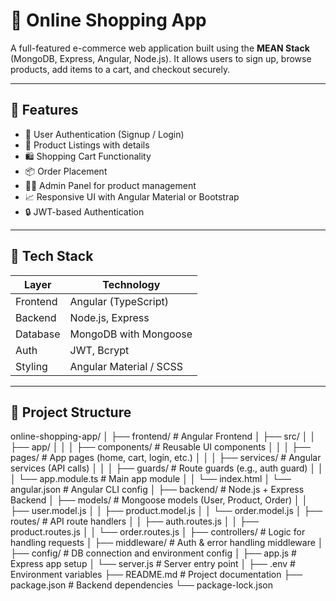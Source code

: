 # 🛒 Online Shopping App

A full-featured e-commerce web application built using the **MEAN Stack** (MongoDB, Express, Angular, Node.js). It allows users to sign up, browse products, add items to a cart, and checkout securely.

---

## 🚀 Features

- 🔐 User Authentication (Signup / Login)
- 🧾 Product Listings with details
- 🛍️ Shopping Cart Functionality
- 📦 Order Placement
- 🧑‍💼 Admin Panel for product management
- 📈 Responsive UI with Angular Material or Bootstrap
- 🔒 JWT-based Authentication

---

## 🧱 Tech Stack

| Layer    | Technology              |
| -------- | ----------------------- |
| Frontend | Angular (TypeScript)    |
| Backend  | Node.js, Express        |
| Database | MongoDB with Mongoose   |
| Auth     | JWT, Bcrypt             |
| Styling  | Angular Material / SCSS |

---

## 📁 Project Structure

online-shopping-app/
│
├── frontend/ # Angular Frontend
│ ├── src/
│ │ ├── app/
│ │ │ ├── components/ # Reusable UI components
│ │ │ ├── pages/ # App pages (home, cart, login, etc.)
│ │ │ ├── services/ # Angular services (API calls)
│ │ │ ├── guards/ # Route guards (e.g., auth guard)
│ │ │ └── app.module.ts # Main app module
│ │ └── index.html
│ └── angular.json # Angular CLI config
│
├── backend/ # Node.js + Express Backend
│ ├── models/ # Mongoose models (User, Product, Order)
│ │ ├── user.model.js
│ │ ├── product.model.js
│ │ └── order.model.js
│ ├── routes/ # API route handlers
│ │ ├── auth.routes.js
│ │ ├── product.routes.js
│ │ └── order.routes.js
│ ├── controllers/ # Logic for handling requests
│ ├── middleware/ # Auth & error handling middleware
│ ├── config/ # DB connection and environment config
│ ├── app.js # Express app setup
│ └── server.js # Server entry point
│
├── .env # Environment variables
├── README.md # Project documentation
├── package.json # Backend dependencies
└── package-lock.json
